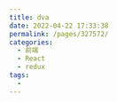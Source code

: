 ```yaml
---
title: dva
date: 2022-04-22 17:33:38
permalink: /pages/327572/
categories:
  - 前端
  - React
  - redux
tags:
  - 
---
```

